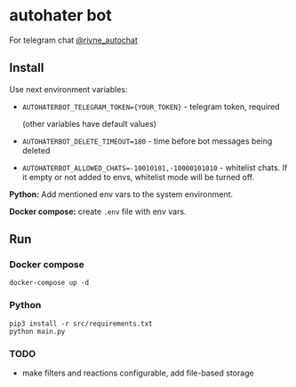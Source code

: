 # autohater bot
For telegram chat [@rivne_autochat](https://t.me/autorivne)

## Install

Use next environment variables:

* `AUTOHATERBOT_TELEGRAM_TOKEN={YOUR_TOKEN}` - telegram token, required

    (other variables have default values)

* `AUTOHATERBOT_DELETE_TIMEOUT=180` - time before bot messages being deleted
* `AUTOHATERBOT_ALLOWED_CHATS=-10010101,-10000101010` - whitelist chats. If it empty or not added to envs, whitelist mode will be turned off.

**Python:** Add mentioned env vars to the system environment.

**Docker compose:**  create `.env` file with env vars.

## Run


### Docker compose

```
docker-compose up -d
```

### Python

```
pip3 install -r src/requirements.txt
python main.py
```

### TODO
* make filters and reactions configurable, add file-based storage
